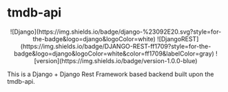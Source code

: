 # tmdb-api
<p align="center">![Django](https://img.shields.io/badge/django-%23092E20.svg?style=for-the-badge&logo=django&logoColor=white)
![DjangoREST](https://img.shields.io/badge/DJANGO-REST-ff1709?style=for-the-badge&logo=django&logoColor=white&color=ff1709&labelColor=gray)
![version](https://img.shields.io/badge/version-1.0.0-blue)</p>

<p>This is a Django + Django Rest Framework based backend built upon the tmdb-api.</p>

